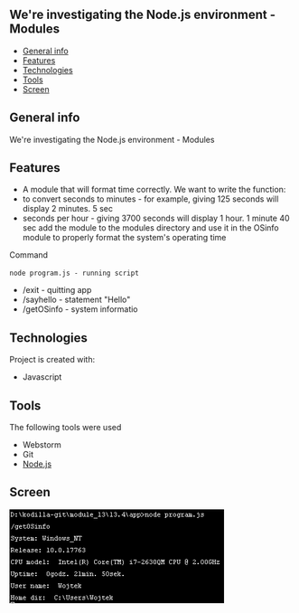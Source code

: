 ## We're investigating the Node.js environment - Modules
* [General info](#general-info)
* [Features](#features)
* [Technologies](#technologies)
* [Tools](#tools)
* [Screen](#screen)

## General info
We're investigating the Node.js environment - Modules

## Features
* A module that will format time correctly. We want to write the function:
* to convert seconds to minutes - for example, giving 125 seconds will display 2 minutes. 5 sec
* seconds per hour - giving 3700 seconds will display 1 hour. 1 minute 40 sec
  add the module to the modules directory and use it in the OSinfo module to properly format the system's 
  operating time

Command

<code>node program.js - running script</code>
* /exit - quitting app
* /sayhello - statement "Hello"
* /getOSinfo - system informatio

## Technologies
Project is created with:
* Javascript

## Tools
The following tools were used
* Webstorm
* Git
* <a href="https://nodejs.org/en/">Node.js</a>

## Screen 
![Screen](https://github.com/wojtekboj/module_13-13.4/blob/master/images/screencapture.png)